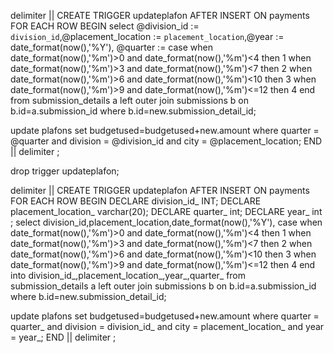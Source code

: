delimiter ||
CREATE TRIGGER updateplafon
AFTER INSERT
ON payments FOR EACH ROW
BEGIN
select  @division_id := `division_id`,@placement_location := `placement_location`,@year := date_format(now(),'%Y'),
@quarter := case when date_format(now(),'%m')>0 and date_format(now(),'%m')<4 then 1 
when date_format(now(),'%m')>3 and date_format(now(),'%m')<7 then 2 
when date_format(now(),'%m')>6 and date_format(now(),'%m')<10 then 3 
when date_format(now(),'%m')>9 and date_format(now(),'%m')<=12 then 4 end
 from submission_details a left outer join submissions b on b.id=a.submission_id where b.id=new.submission_detail_id;

update plafons set budgetused=budgetused+new.amount where quarter = @quarter and division = @division_id and city = @placement_location;
END ||
delimiter ;




drop trigger updateplafon;

delimiter ||
CREATE TRIGGER updateplafon
AFTER INSERT
ON payments FOR EACH ROW
BEGIN
DECLARE division_id_ INT;
DECLARE placement_location_ varchar(20);
DECLARE quarter_ int;
DECLARE year_ int ;
select  division_id,placement_location,date_format(now(),'%Y'),
case when date_format(now(),'%m')>0 and date_format(now(),'%m')<4 then 1 
when date_format(now(),'%m')>3 and date_format(now(),'%m')<7 then 2 
when date_format(now(),'%m')>6 and date_format(now(),'%m')<10 then 3 
when date_format(now(),'%m')>9 and date_format(now(),'%m')<=12 then 4 end
into division_id_,placement_location_,year_,quarter_
 from submission_details a left outer join submissions b on b.id=a.submission_id where b.id=new.submission_detail_id;

update plafons set budgetused=budgetused+new.amount where quarter = quarter_ and division = division_id_ and city = placement_location_ and year = year_;
END ||
delimiter ;

